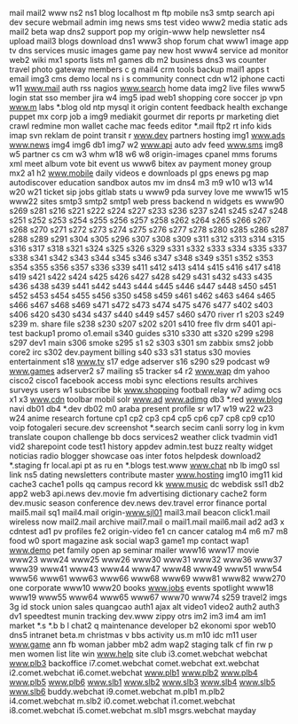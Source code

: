 mail
mail2
www
ns2
ns1
blog
localhost
m
ftp
mobile
ns3
smtp
search
api
dev
secure
webmail
admin
img
news
sms
test
video
www2
media
static
ads
mail2
beta
wap
dns2
support
pop
my
origin-www
help
newsletter
ns4
upload
mail3
blogs
download
dns1
www3
shop
forum
chat
www1
image
app
tv
dns
services
music
images
game
pay
new
host
www4
service
ad
monitor
web2
wiki
mx1
sports
lists
m1
games
db
m2
business
dns3
ws
counter
travel
photo
gateway
members
c
g
mail4
crm
tools
backup
mail1
apps
t
email
img3
cms
demo
local
ns
i
s
community
connect
cdn
w12
iphone
cacti
w11
www.mail
auth
rss
nagios
www.search
home
data
img2
live
files
www5
login
stat
sso
member
jira
w4
img5
ipad
web1
shopping
core
soccer
jp
vpn
www.m
labs
*.blog
old
ntp
mysql
it
origin
content
feedback
health
exchange
puppet
mx
corp
job
a
img9
mediakit
gourmet
dir
reports
pr
marketing
diet
crawl
redmine
mon
wallet
cache
mac
feeds
editor
*.mail
ftp2
rt
info
kids
imap
svn
reklam
de
point
transit
r
www.dev
partners
hosting
img1
www.ads
www.news
img4
img6
db1
img7
w2
www.api
auto
adv
feed
www.sms
img8
w5
partner
cs
cm
w3
whm
w18
w6
w8
origin-images
cpanel
mms
forums
xml
meet
album
vote
bit
event
us
www6
bitex
av
payment
money
group
mx2
a1
h2
www.mobile
daily
videos
e
downloads
pl
gps
enews
pg
map
autodiscover
education
sandbox
autos
mv
im
dns4
m3
m9
w10
w13
w14
w20
w21
ticket
sip
jobs
gitlab
stats
u
www9
pda
survey
love
me
www15
w15
www22
sites
smtp3
smtp2
smtp1
web
press
backend
n
widgets
es
www90
s269
s281
s216
s221
s222
s224
s227
s233
s236
s237
s241
s245
s247
s248
s251
s252
s253
s254
s255
s256
s257
s258
s262
s264
s265
s266
s267
s268
s270
s271
s272
s273
s274
s275
s276
s277
s278
s280
s285
s286
s287
s288
s289
s291
s304
s305
s296
s307
s308
s309
s311
s312
s313
s314
s315
s316
s317
s318
s321
s324
s325
s326
s329
s331
s332
s333
s334
s335
s337
s338
s341
s342
s343
s344
s345
s346
s347
s348
s349
s351
s352
s353
s354
s355
s356
s357
s336
s339
s411
s412
s413
s414
s415
s416
s417
s418
s419
s421
s422
s424
s425
s426
s427
s428
s429
s431
s432
s433
s435
s436
s438
s439
s441
s442
s443
s444
s445
s446
s447
s448
s450
s451
s452
s453
s454
s455
s456
s350
s458
s459
s461
s462
s463
s464
s465
s466
s467
s468
s469
s471
s472
s473
s474
s475
s476
s477
s402
s403
s406
s420
s430
s434
s437
s440
s449
s457
s460
s470
river
r1
s203
s249
s239
m.
share
file
s238
s230
s207
s202
s201
s410
free
flv
drm
s401
api-test
backup1
promo
o1.email
s340
guides
s310
s330
att
s320
s299
s298
s297
dev1
main
s306
smoke
s295
s1
s2
s303
s301
sm
zabbix
sms2
jobb
core2
irc
s302
dev.payment
billing
s40
s33
s31
status
s30
movies
entertainment
s18
www.tv
s17
edge
adserver
s16
s290
s29
podcast
w9
www.games
adserver2
s7
mailing
s5
tracker
s4
r2
www.wap
dm
yahoo
cisco2
cisco1
facebook
access
mobi
sync
elections
results
archives
surveys
users
w1
subscribe
bk
www.shopping
football
relay
w7
adimg
ocs
x1
x3
www.cdn
toolbar
mobil
solr
www.ad
www.adimg
db3
*.red
www.blog
navi
db01
db4
*.dev
db02
m0
araba
present
profile
sr
w17
w19
w22
w23
w24
anime
research
fortune
cp1
cp2
cp3
cp4
cp5
cp6
cp7
cp8
cp9
cp10
voip
fotogaleri
secure.dev
screenshot
*.search
secim
canli
sorry
log
in
kvm
translate
coupon
challenge
bb
docs
services2
weather
click
tvadmin
vid1
vid2
sharepoint
code
test1
history
appdev
admin.test
buzz
realty
widget
noticias
radio
blogger
showcase
oas
inter
fotos
helpdesk
download2
*.staging
fr
local.api
pt
as
ru
en
*.blogs
test.www
www.chat
nb
lb
img0
ssl
link
ns5
dating
newsletters
contribute
master
www.hosting
img10
img11
kid
cache3
cache1
polls
qq
campus
record
kk
www.music
dc
webdisk
ssl1
db2
app2
web3
api.news
dev.movie
fm
advertising
dictionary
cache2
form
dev.music
season
conference
dev.news
dev.travel
error
finance
portal
mail5.mail
sq1
mail4.mail
origin-www.sjl01
mail3.mail
beacon
click1.mail
wireless
now
mail2.mail
archive
mail7.mail
o
mail1.mail
mail6.mail
ad2
ad3
x
cdntest
ad1
pv
profiles
fe2
origin-video
fe1
cn
cancer
catalog
m4
m6
m7
m8
food
w0
sport
magazine
ask
social
wap3
game1
mp
contact
wap1
www.demo
pet
family
open
ap
seminar
mailer
www16
www17
movie
www23
www24
www25
www26
www30
www31
www32
www36
www37
www39
www41
www43
www44
www47
www48
www49
www51
www54
www56
www61
www63
www66
www68
www69
www81
www82
www270
one
corporate
www10
www20
books
www.jobs
events
spotlight
www18
www19
www55
www64
www65
www67
www70
www74
s259
travel2
imgs
3g
id
stock
union
sales
quangcao
auth1
ajax
alt
video1
video2
auth2
auth3
dv1
speedtest
munin
tracking
dev.www
zippy
otrs
im2
im3
im4
am
im1
market
*.s
*.b
b
l
chat2
q
maintenance
developer
b2
ekonomi
spor
web10
dns5
intranet
beta.m
christmas
v
bbs
activity
us.m
m10
idc
m11
user
www.game
ann
fb
woman
jabber
mb2
adm
wap2
staging
talk
cf
fin
rw
p
men
women
list
lite
win
www.help
site
club
i3.comet.webchat
webchat
www.plb3
backoffice
i7.comet.webchat
comet.webchat
ext.webchat
i2.comet.webchat
i6.comet.webchat
www.plb1
www.plb2
www.plb4
www.plb5
www.plb6
www.slb1
www.slb2
www.slb3
www.slb4
www.slb5
www.slb6
buddy.webchat
i9.comet.webchat
m.plb1
m.plb2
i4.comet.webchat
m.slb2
i0.comet.webchat
i1.comet.webchat
i8.comet.webchat
i5.comet.webchat
m.slb1
msgrs.webchat
mayday